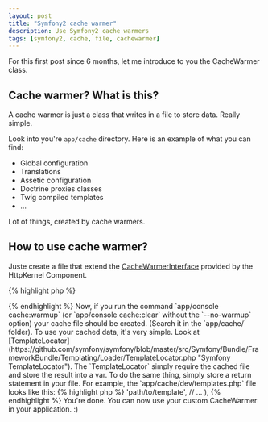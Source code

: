 ```yaml
---
layout: post
title: "Symfony2 cache warmer"
description: Use Symfony2 cache warmers
tags: [symfony2, cache, file, cachewarmer]
---
```


For this first post since 6 months, let me introduce to you the CacheWarmer class.

## Cache warmer? What is this?

A cache warmer is just a class that writes in a file to store data. Really simple.

Look into you're `app/cache` directory. Here is an example of what you can find:

 - Global configuration
 - Translations
 - Assetic configuration
 - Doctrine proxies classes
 - Twig compiled templates
 - ...

Lot of things, created by cache warmers.

## How to use cache warmer?

Juste create a file that extend the [CacheWarmerInterface](https://github.com/symfony/symfony/blob/master/src/Symfony/Component/HttpKernel/CacheWarmer/CacheWarmerInterface.php "CacheWarmerInterface definition") provided by the HttpKernel Component.

{% highlight php %}
<?php

use Symfony\Component\HttpKernel\CacheWarmer\CacheWarmerInterface;

class MyCustomeCacheWarmer implements CacheWarmerInterface
{
    public function warmUp($cacheDir)
    {
        // Create a file here
        // Write in it
    }

    public function isOptional()
    {
        // By default, all CacheWarmer are called by the `app/console cache:warmup` command.
        // But you can specify the `--no-optional-warmers` to skip non optional ones.
        return false;
    }
}
{% endhighlight %}

For the implementation, you can take a look at the [TemplatePathsCacheWarmer](https://github.com/symfony/symfony/blob/master/src/Symfony/Bundle/FrameworkBundle/CacheWarmer/TemplatePathsCacheWarmer.php "Symfony2 TemplatePathsCacheWarmer") for example.

Of course, you have to declare your CacheWarmer as a service. Do not forget to tag it with `kernel.cache_warmer`:

{% highlight xml %}
<service id="my_custom.cache_warmer" class="path/to/MyCustomCacheWarmer">
    <tag name="kernel.cache_warmer" />
</service>
{% endhighlight %}

Now, if you run the command `app/console cache:warmup` (or `app/console cache:clear` without the `--no-warmup` option) your cache file should be created. (Search it in the `app/cache/` folder).

To use your cached data, it's very simple. Look at [TemplateLocator](https://github.com/symfony/symfony/blob/master/src/Symfony/Bundle/FrameworkBundle/Templating/Loader/TemplateLocator.php "Symfony TemplateLocator").

The `TemplateLocator` simply require the cached file and store the result into a var. To do the same thing, simply store a return statement in your file. For example, the `app/cache/dev/templates.php` file looks like this:

{% highlight php %}
<?php return array (
    'template_name' => 'path/to/template',
    // ...
),
{% endhighlight %}

You're done. You can now use your custom CacheWarmer in your application. :)
